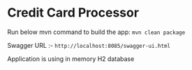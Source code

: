 # Credit Card Processor

Run below mvn command to build the app:
`mvn clean package`

Swagger URL :- `http://localhost:8085/swagger-ui.html`

Application is using in memory H2 database